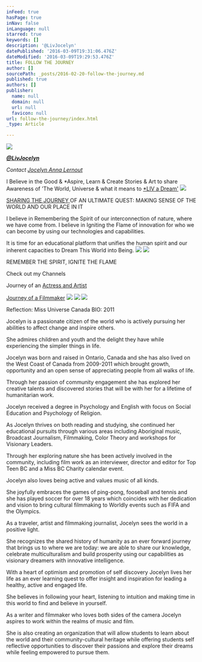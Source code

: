```yaml
---
inFeed: true
hasPage: true
inNav: false
inLanguage: null
starred: true
keywords: []
description: '@LivJocelyn'
datePublished: '2016-03-09T19:31:06.476Z'
dateModified: '2016-03-09T19:29:53.476Z'
title: FOLLOW THE JOURNEY
author: []
sourcePath: _posts/2016-02-20-follow-the-journey.md
published: true
authors: []
publisher:
  name: null
  domain: null
  url: null
  favicon: null
url: follow-the-journey/index.html
_type: Article

---
```

![](https://s3-us-west-2.amazonaws.com/the-grid-img/p/5a0945b4922c855e41182ccc30002815410812a3.jpg)

**_[@LivJocelyn][0]_**

_Contact [Jocelyn Anna Lernout][1]_

I Believe in the Good & \*Aspire, Learn & Create Stories & Art to share Awareness of 'The World, Universe & what it means to [\*LIV a Dream'][1]
![](https://s3-us-west-2.amazonaws.com/the-grid-img/p/d08903e8db0d0f9c12c0f6b88bb5346e664515c3.jpg)

[SHARING THE JOURNEY ][2]OF AN ULTIMATE QUEST: MAKING SENSE OF THE WORLD AND OUR PLACE IN IT

I believe in Remembering the Spirit of our
interconnection of nature, where we have come from.  I believe in Igniting
the Flame of innovation for who we can become by using our technologies and
capabilities.

It is time for an
educational platform that unifies the human spirit and our inherent capacities
to Dream This World into Being.
![](https://the-grid-user-content.s3-us-west-2.amazonaws.com/3ff53b07-d3b3-4b80-a680-a793b53d1d32.jpg)
![](https://s3-us-west-2.amazonaws.com/the-grid-img/p/fdfb2801c6bc8f8c0396bea0481d8aca87bde492.jpg)

REMEMBER THE SPIRIT, IGNITE THE FLAME

Check out my Channels

Journey of an [Actress and Artist][3]

[Journey of a Filmmaker][4]
![](https://s3-us-west-2.amazonaws.com/the-grid-img/p/1ba5f6b19f848ce3b480529fd07a83bb2b8e5fc3.jpg)
![](https://s3-us-west-2.amazonaws.com/the-grid-img/p/ecbacd5a5da120693455ff08786a9b7402059923.jpg)
![](https://the-grid-user-content.s3-us-west-2.amazonaws.com/5d9eff4a-61e7-43e2-8430-d3dc5c5f4357.png)

Reflection: Miss Universe Canada BIO: 2011

Jocelyn
is a passionate citizen of the world who is actively pursuing her abilities to
affect change and inspire others.

She
admires children and youth and the delight they have while experiencing the
simpler things in life.

Jocelyn
was born and raised in Ontario, Canada and she has also lived on the West Coast of Canada from 2009-2011 which brought growth, opportunity
and an open sense of appreciating people from all walks of life.

Through
her passion of community engagement she has explored her creative talents and
discovered stories that will be with her for a lifetime of humanitarian work.

Jocelyn received a degree in Psychology and
English with focus on Social Education and Psychology of Religion.

As Jocelyn thrives on both reading and
studying, she continued her educational pursuits through various areas
including Aboriginal music, Broadcast Journalism, Filmmaking, Color Theory and
workshops for Visionary Leaders.

Through
her exploring nature she has been actively involved in the community, including
film work as an interviewer, director and editor for Top Teen BC and a Miss BC
Charity calendar event.

Jocelyn
also loves being active and values music of all kinds. 

She joyfully
embraces the games of ping-pong, fooseball and tennis and she has played soccer
for over 18 years which coincides with her dedication and vision to bring cultural
filmmaking to Worldly events such as FIFA and the Olympics.

As a
traveler, artist and filmmaking journalist, Jocelyn sees the world in a
positive light.

She recognizes the
shared history of humanity as an ever forward journey that brings us to where
we are today: we are able to share our knowledge, celebrate multiculturalism
and build prosperity using our capabilities as visionary dreamers with innovative intelligence.

With a
heart of optimism and promotion of self discovery Jocelyn lives her life as an
ever learning quest to offer insight and inspiration for leading a healthy,
active and engaged life.

She believes in
following your heart, listening to intuition and making time in this world to
find and believe in yourself. 

As a
writer and filmmaker who loves both sides of the camera Jocelyn aspires to work
within the realms of music and film.

She
is also creating an organization that will allow students to learn about the
world and their community-cultural heritage while offering students self
reflective opportunities to discover their passions and explore their dreams
while feeling empowered to pursue them.

[0]: https://twitter.com/LivJocelyn?lang=en
[1]: https://about.me/cultureme
[2]: http://theworlduniverseandadream.blogspot.ca/search?updated-min=2010-01-01T00:00:00-08:00&updated-max=2011-01-01T00:00:00-08:00&max-results=2
[3]: https://www.youtube.com/channel/UCSX8M_s77394G-ESy9HMHuA
[4]: https://www.youtube.com/channel/UCYCg5dk1Cuz73svys5MlBDg